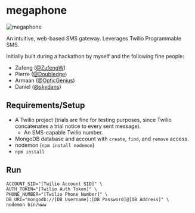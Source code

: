 [logo]: https://d3vv6lp55qjaqc.cloudfront.net/items/1E0j240a1P3m2X210W1S/speaker%20(1).png

# megaphone
![megaphone][logo]

An intuitive, web-based SMS gateway. Leverages Twilio Programmable SMS.

Initially built during a hackathon by myself and the following fine people:
- Zufeng ([@ZufengW](https://github.com/ZufengW))
- Pierre ([@Doubledge](https://github.com/Doubledge))
- Armaan ([@OpticGenius](https://github.com/OpticGenius))
- Daniel ([@skydans](https://github.com/skydans))

## Requirements/Setup

- A Twilio project (trials are fine for testing purposes, since Twilio concatenates a trial notice to every sent message).
  - An SMS-capable Twilio number.
- MongoDB database and account with `create`, `find`, and `remove` access.
- nodemon (`npm install nodemon`)
- `npm install`

## Run
```
ACCOUNT_SID="[Twilio Account SID]" \
AUTH_TOKEN="[Twilio Auth Token]" \
PHONE_NUMBER="[Twilio Phone Number]" \
DB_URI="mongodb://[DB Username]:[DB Password]@[DB Address]" \
nodemon bin/www
```

